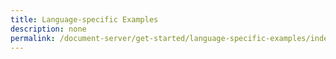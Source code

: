 ```yaml
---
title: Language-specific Examples
description: none
permalink: /document-server/get-started/language-specific-examples/index.html
---
```

